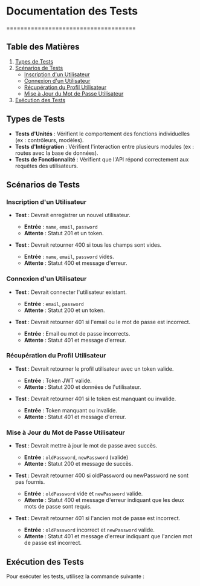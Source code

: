# Documentation des Tests

=====================================

## Table des Matières

1. [Types de Tests](#types-de-tests)
2. [Scénarios de Tests](#scénarios-de-tests)
   - [Inscription d'un Utilisateur](#inscription-dun-utilisateur)
   - [Connexion d'un Utilisateur](#connexion-dun-utilisateur)
   - [Récupération du Profil Utilisateur](#récupération-du-profil-utilisateur)
   - [Mise à Jour du Mot de Passe Utilisateur](#mise-à-jour-du-mot-de-passe-utilisateur)
3. [Exécution des Tests](#exécution-des-tests)

## Types de Tests

- **Tests d'Unités** : Vérifient le comportement des fonctions individuelles (ex : contrôleurs, modèles).
- **Tests d'Intégration** : Vérifient l'interaction entre plusieurs modules (ex : routes avec la base de données).
- **Tests de Fonctionnalité** : Vérifient que l'API répond correctement aux requêtes des utilisateurs.

## Scénarios de Tests

### Inscription d'un Utilisateur

- **Test** : Devrait enregistrer un nouvel utilisateur.

  - **Entrée** : `name`, `email`, `password`
  - **Attente** : Statut 201 et un token.

- **Test** : Devrait retourner 400 si tous les champs sont vides.
  - **Entrée** : `name`, `email`, `password` vides.
  - **Attente** : Statut 400 et message d'erreur.

### Connexion d'un Utilisateur

- **Test** : Devrait connecter l'utilisateur existant.

  - **Entrée** : `email`, `password`
  - **Attente** : Statut 200 et un token.

- **Test** : Devrait retourner 401 si l'email ou le mot de passe est incorrect.
  - **Entrée** : Email ou mot de passe incorrects.
  - **Attente** : Statut 401 et message d'erreur.

### Récupération du Profil Utilisateur

- **Test** : Devrait retourner le profil utilisateur avec un token valide.

  - **Entrée** : Token JWT valide.
  - **Attente** : Statut 200 et données de l'utilisateur.

- **Test** : Devrait retourner 401 si le token est manquant ou invalide.
  - **Entrée** : Token manquant ou invalide.
  - **Attente** : Statut 401 et message d'erreur.

### Mise à Jour du Mot de Passe Utilisateur

- **Test** : Devrait mettre à jour le mot de passe avec succès.

  - **Entrée** : `oldPassword`, `newPassword` (valide)
  - **Attente** : Statut 200 et message de succès.

- **Test** : Devrait retourner 400 si oldPassword ou newPassword ne sont pas fournis.

  - **Entrée** : `oldPassword` vide et `newPassword` valide.
  - **Attente** : Statut 400 et message d'erreur indiquant que les deux mots de passe sont requis.

- **Test** : Devrait retourner 401 si l'ancien mot de passe est incorrect.
  - **Entrée** : `oldPassword` incorrect et `newPassword` valide.
  - **Attente** : Statut 401 et message d'erreur indiquant que l'ancien mot de passe est incorrect.

## Exécution des Tests

Pour exécuter les tests, utilisez la commande suivante :

